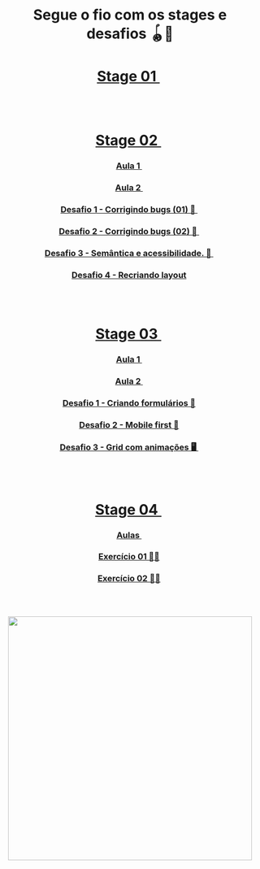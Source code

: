 <div align="center">
  
  # Segue o fio com os stages e desafios 🪀🎨
  
  # <a href="https://github.com/renyzeraa/explorer-rocketseat/tree/master/Stage%201"> Stage 01 </a>&nbsp;
  </br></br>
  # <a href="https://github.com/renyzeraa/explorer-rocketseat/tree/master/Stage%202"> Stage 02 </a>&nbsp;
  ### <a href="https://github.com/renyzeraa/explorer-rocketseat/tree/master/Stage%202/aula1"> Aula 1 </a>&nbsp;
  ### <a href="https://github.com/renyzeraa/explorer-rocketseat/tree/master/Stage%202/aula2"> Aula 2 </a>&nbsp;
  ### <a href="https://github.com/renyzeraa/explorer-rocketseat/tree/master/Stage%202/desafio1"> Desafio 1 - Corrigindo bugs (01) 👀 </a>&nbsp; 
  ### <a href="https://github.com/renyzeraa/explorer-rocketseat/tree/master/Stage%202/desafio2"> Desafio 2 - Corrigindo bugs (02) 👀 </a>&nbsp;
  ### <a href="https://github.com/renyzeraa/explorer-rocketseat/tree/master/Stage%202/desafio3"> Desafio 3 - Semântica e acessibilidade. 💜 </a>&nbsp; 
  ### <a href="https://github.com/renyzeraa/explorer-rocketseat/tree/master/Stage%202/desafio4"> Desafio 4 - Recriando layout</a>&nbsp;
  </br></br>
  # <a href="https://github.com/renyzeraa/explorer-rocketseat/tree/master/Stage%203"> Stage 03 </a>&nbsp;
  ### <a href="https://github.com/renyzeraa/explorer-rocketseat/tree/master/Stage%203/aula1"> Aula 1 </a>&nbsp;
  ### <a href="https://github.com/renyzeraa/explorer-rocketseat/tree/master/Stage%203/aula3"> Aula 2 </a>&nbsp;
  ### <a href="https://github.com/renyzeraa/explorer-rocketseat/tree/master/Stage%203/desafio1"> Desafio 1 - Criando formulários 📲</a>&nbsp; 
  ### <a href="https://github.com/renyzeraa/explorer-rocketseat/tree/master/Stage%203/desafio2"> Desafio 2 - Mobile first 📱</a>&nbsp;
  ### <a href="https://github.com/renyzeraa/explorer-rocketseat/tree/master/Stage%203/desafio3"> Desafio 3 - Grid com animações 🖥 </a>&nbsp; 
</br></br>
# <a href="https://github.com/renyzeraa/explorer-rocketseat/tree/master/Stage%204"> Stage 04 </a>&nbsp;
### <a href="https://github.com/renyzeraa/explorer-rocketseat/tree/master/Stage%204/aulas"> Aulas </a>&nbsp;
### <a href="https://github.com/renyzeraa/explorer-rocketseat/tree/master/Stage%204/desafio1"> Exercício 01 ✍🏽</a>&nbsp;
### <a href="https://github.com/renyzeraa/explorer-rocketseat/tree/master/Stage%204/desafio2"> Exercício 02 ✍🏽</a>&nbsp; 
</br></br>
<div style="width:480px"><img src="https://giphy.com/embed/u2wg2uXJbHzkXkPphr/video" width="480"></div>
</div>

